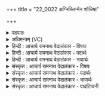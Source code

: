 +++
title = "22_0022 अग्निस्तिग्मेन शोचिषा"

+++
<details><summary>पदपाठः</summary>

अ꣣ग्निः꣢। ति꣣ग्मे꣡न꣢। शो꣣चि꣡षा꣢। यँ꣡ऽस꣢꣯त्। वि꣡श्व꣢꣯म्। नि। अ꣣त्रि꣡ण꣢म्। अ꣣ग्निः꣢। नः꣣। वँऽसते। र꣣यि꣢म्। २२।
</details>

<details><summary>अधिमन्त्रम् (VC)</summary>

- अग्निः
- भरद्वाजो बार्हस्पत्यः
- गायत्री
- षड्जः
- आग्नेयं काण्डम्
</details>

<details><summary>हिन्दी : आचार्य रामनाथ वेदालंकार - विषयः</summary>

परमात्मा स्तोता को क्या फल प्रदान करे, यह कहते हैं।
</details>

<details><summary>हिन्दी : आचार्य रामनाथ वेदालंकार - पदार्थः</summary>

पदार्थान्वय -  (अग्निः) तेजोमय परमात्मा (तिग्मेन) तीक्ष्ण (शोचिषा) तेज से (विश्वम्) समस्त (अत्रिणम्) भक्षक काम-क्रोधादि अन्तःशत्रुवर्ग को और चोर, लुटेरे आदि सामाजिक शत्रुवर्ग को (नियंसत्) नियन्त्रित करे। (अग्निः) वह अग्निपदवाच्य परमात्मा (नः) हमारे लिए (रयिम्) सोना-चाँदी, प्रजा-पशु आदि लौकिक धन तथा सत्य, अहिंसा आदि आध्यात्मिक धन (वंसते) बाँटकर देवे ॥२॥ श्लेष से भौतिक अग्नि के पक्ष में भी अर्थयोजना करनी चाहिए ॥२॥
</details>

<details><summary>हिन्दी : आचार्य रामनाथ वेदालंकार - भावार्थः</summary>

भावार्थ -  जैसे पार्थिव अग्नि या विद्युत् तीक्ष्ण तेज से अपने पास आयी वस्तु को दग्ध करता है और शिल्पादि कर्मों में प्रयुक्त होकर धन प्रदान करता है, वैसे ही परमात्मा-रूप अग्नि उपासकों के आन्तरिक तथा बाह्य शत्रुओं का निग्रह करता है और उन उपासकों को सांसारिक एवं आध्यात्मिक सम्पत्ति वितीर्ण करता है ॥२॥
</details>

<details><summary>संस्कृत : आचार्य रामनाथ वेदालंकार - विषयः</summary>

परमात्मा स्तोत्रे किं फलं प्रयच्छेदित्याह।
</details>

<details><summary>संस्कृत : आचार्य रामनाथ वेदालंकार - पदार्थः</summary>

पदार्थान्वय -  (अग्निः) तेजोमयः परमात्मा (तिग्मेन) तीक्ष्णेन (शोचिषा) तेजसा (विश्वम्) समस्तम् (अत्रिणम्२) भक्षकं कामक्रोधादिकमन्तःशत्रुवर्गं, चौरलुण्ठकादिकं सामाजिकञ्च रिपुवर्गम्। अत्ति भक्षयति हिनस्ति यः सोऽत्री। अद् भक्षणे धातोः अदेस्त्रिनिश्च उ० ४।६९ इति त्रिनिः। पाप्मानोऽत्रिणः इति ष० ब्रा० ३।१। (नियंसत्३) नियच्छतु। निपूर्वात् यम उपरमे धातोः विध्यर्थे लेटि सिब्बहुलं लेटि अ० ३।१।३४ इति सिपि रूपम्। (अग्निः) स एवाग्निपदवाच्यः परमात्मा (नः) अस्मभ्यम् (रयिम्) लौकिकं धनं हिरण्यरजतप्रजापश्वादिकम् आध्यात्मिकञ्च धनं सत्याहिंसादि (वंसते४) विभज्य ददातु। वन संभक्तौ धातोर्लेटि सिबागमः ॥२॥ श्लेषेण भौतिकाग्निपक्षेऽपि योजनीयम् ॥२॥
</details>

<details><summary>संस्कृत : आचार्य रामनाथ वेदालंकार - भावार्थः</summary>

भावार्थ -  यथा पार्थिवोऽग्निर्विद्युदग्निर्वा तिग्मेन शोचिषा प्राप्तं वस्तु दहति, शिल्पादिकर्मसु योजितश्च धनं प्रयच्छति, तथैव परमात्माग्निरुपासकानामान्तरान् बाह्याँश्च सपत्नान् निगृह्णाति, तत्कृते च सांसारिकीमाध्यात्मिकीञ्च संपदं वितरति ॥२॥५
</details>

<details><summary>संस्कृत : आचार्य रामनाथ वेदालंकार - पादटिप्पनी</summary>

टिप्पनी -   १. ऋ० ६।१६।२८, य० १७।१६ उभयत्र यंसद्, वंसते इत्यत्र क्रमेण यासद्, वनते इति पाठः। २. अत्रिणम्—अदनशीलं राक्षसम्। रक्षांसि वै पाप्मात्रिणः (ऐ० ब्रा० २।२) इति ह्यैतरेयकम्। न्यत्रिणमित्यत्र स्वरितस्य कम्पः, न तु दीर्घः—इति भ०। ३. नियंसत् नियच्छतु हिनस्तु इत्यर्थः—इति भ०। ४. वंसतिरत्र दानार्थः—इति भ०। वंसते ददातु—इति सा०। ५. दयानन्दर्षिणा मन्त्रोऽयं वाचकलुप्तोपमाश्रयेण ऋग्भाष्ये राजपरो, यजुर्भाष्ये च पावकपरो विद्युत्परो विद्वत्परश्च व्याख्यातः।
</details>